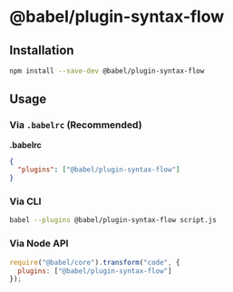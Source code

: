 # @babel/plugin-syntax-flow



## Installation

```sh
npm install --save-dev @babel/plugin-syntax-flow
```

## Usage

### Via `.babelrc` (Recommended)

**.babelrc**

```json
{
  "plugins": ["@babel/plugin-syntax-flow"]
}
```

### Via CLI

```sh
babel --plugins @babel/plugin-syntax-flow script.js
```

### Via Node API

```javascript
require("@babel/core").transform("code", {
  plugins: ["@babel/plugin-syntax-flow"]
});
```
